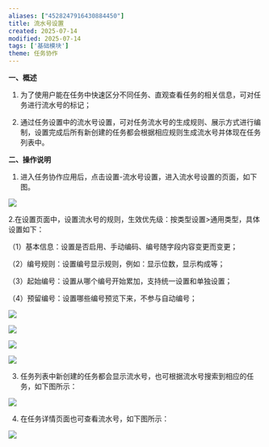 ```yaml
---
aliases: ["4528247916430884450"]
title: 流水号设置
created: 2025-07-14
modified: 2025-07-14
tags: ['基础模块']
theme: 任务协作
---
```


**一、概述**

1. 为了使用户能在任务中快速区分不同任务、直观查看任务的相关信息，可对任务进行流水号的标记；

2. 通过任务设置中的流水号设置，可对任务流水号的生成规则、展示方式进行编制，设置完成后所有新创建的任务都会根据相应规则生成流水号并体现在任务列表中。

**二、操作说明**

1. 进入任务协作应用后，点击设置-流水号设置，进入流水号设置的页面，如下图。

![](769dfd65820233d6323d4310196a7f7f.jpg)

2.在设置页面中，设置流水号的规则，生效优先级：按类型设置>通用类型，具体设置如下：

（1）基本信息：设置是否启用、手动编码、编号随字段内容变更而变更；

（2）编号规则：设置编号显示规则，例如：显示位数，显示构成等；

（3）起始编号：设置从哪个编号开始累加，支持统一设置和单独设置；

（4）预留编号：设置哪些编号预览下来，不参与自动编号；

![](80472d4a3c4f11e3464420992983ee01.jpg)

![](6b563b038ad26e4890f27597eabf88f0.jpg)

![](eea34689edd746878a504abc3d09b3a4.jpg)

![](85758bec35a8a2a946630af529551fdf.jpg)

3. 任务列表中新创建的任务都会显示流水号，也可根据流水号搜索到相应的任务，如下图所示：

![](4237a36c7aa4d8270d79b6e4979c7f6f.jpg)

4. 在任务详情页面也可查看流水号，如下图所示：

![](131039614b6b4836402208ed9b9e5e04.jpg)